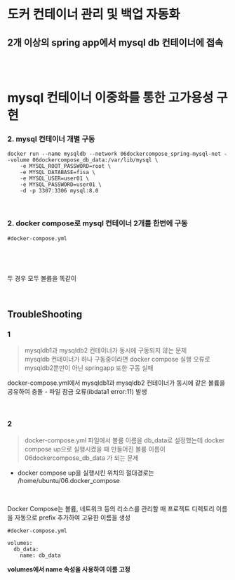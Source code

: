 # 도커 컨테이너 관리 및 백업 자동화 

## 2개 이상의 spring app에서 mysql db 컨테이너에 접속


<br><br>

# mysql 컨테이너 이중화를 통한 고가용성 구현

### 2. mysql 컨테이너 개별 구동

```
docker run --name mysqldb --network 06dockercompose_spring-mysql-net --volume 06dockercompose_db_data:/var/lib/mysql \
    -e MYSQL_ROOT_PASSWORD=root \
    -e MYSQL_DATABASE=fisa \
    -e MYSQL_USER=user01 \
    -e MYSQL_PASSWORD=user01 \
    -d -p 3307:3306 mysql:8.0
```

<br>

### 2. docker compose로 mysql 컨테이너 2개를 한번에 구동 

```
#docker-compose.yml



```

<br>

두 경우 모두 볼륨을 똑같이 

<br>

## TroubleShooting

### 1

> mysqldb1과 mysqldb2 컨테이너가 동시에 구동되지 않는 문제<br>
> mysqldb 컨테이너가 하나 구동중이라면 docker compose 실행 오류로 mysqldb2뿐만이 아닌 springapp 또한 구동 실패

docker-compose.yml에서 mysqldb1과 mysqldb2 컨테이너가 동시에 같은 볼륨을 공유하여 충돌 - 파일 잠금 오류(ibdata1 error:11) 발생

<br>

### 2

> docker-compose.yml 파일에서 볼륨 이름을 db_data로 설정했는데 docker compose up으로 실행시켰을 때 만들어진 볼륨 이름이 06dockercompose_db_data 가 되는 문제<br>

* docker compose up을 실행시킨 위치의 절대경로는 /home/ubuntu/06.docker_compose

<br>

Docker Compose는 볼륨, 네트워크 등의 리소스를 관리할 때 프로젝트 디렉토리 이름을 자동으로 prefix 추가하여 고유한 이름을 생성
<br>

```
#docker-compose.yml 

volumes:
  db_data:
    name: db_data
```
<b>volumes에서 name 속성을 사용하여 이름 고정</b>


